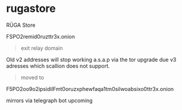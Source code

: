 # rugastore
RÜGA Store


FSPO2remid0ruzttr3x.onion
 > exit relay domain

 Old v2 addresses will stop working a.s.a.p via the tor upgrade due v3 adresses 
which scallion does not support. 
 > moved to

F5PO2oo9o2ipsidiIFmt0oruzxphewfaqa1tm0silwoabsixo0ttr3x.onion

mirrors via telegraph bot upcoming
